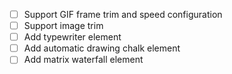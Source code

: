   - [ ] Support GIF frame trim and speed configuration
  - [ ] Support image trim
  - [ ] Add typewriter element
  - [ ] Add automatic drawing chalk element
  - [ ] Add matrix waterfall element